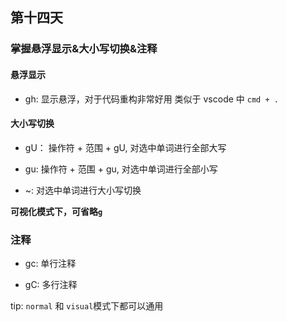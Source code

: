 ## 第十四天

### 掌握悬浮显示&大小写切换&注释

#### 悬浮显示

- gh: 显示悬浮，对于代码重构非常好用 类似于 vscode 中 `cmd + .`

#### 大小写切换

- gU： 操作符 + 范围 + gU, 对选中单词进行全部大写

- gu: 操作符 + 范围 + gu, 对选中单词进行全部小写

- ~: 对选中单词进行大小写切换

**可视化模式下，可省略`g`**

### 注释

- gc: 单行注释

- gC: 多行注释

tip:
`normal` 和 `visual`模式下都可以通用
